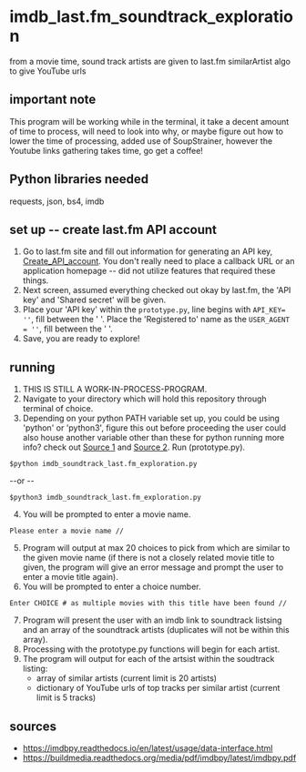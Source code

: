 # imdb_last.fm_soundtrack_exploration
from a movie time, sound track artists are given to last.fm similarArtist algo to give YouTube urls

## important note
This program will be working while in the terminal, it take a decent amount of time to process, will need to look into why, or maybe figure out how to lower the time of processing, added use of SoupStrainer, however the Youtube links gathering takes time, go get a coffee!

## Python libraries needed
requests, json, bs4, imdb

## set up -- create last.fm API account
1. Go to last.fm site and fill out information for generating an API key, [Create_API_account](https://www.last.fm/api/account/create). You don't really need to place a callback URL or an application homepage -- did not utilize features that required these things.
2. Next screen, assumed everything checked out okay by last.fm, the 'API key' and 'Shared secret' will be given.
3. Place your 'API key' within the ```prototype.py```, line begins with ``API_KEY= ''``, fill between the ' '. Place the 'Registered to' name as the ``USER_AGENT = ''``, fill between the ' '. 
4. Save, you are ready to explore!

## running
1. THIS IS STILL A WORK-IN-PROCESS-PROGRAM.
2. Navigate to your directory which will hold this repository through terminal of choice.
3. Depending on your python PATH variable set up, you could be using 'python' or 'python3', figure this out before proceeding the user could also house another variable other than these for python running more info? check out [Source 1](http://net-informations.com/python/intro/path.html) and [Source 2](https://geek-university.com/python/add-python-to-the-windows-path/). Run (prototype.py).
```  
$python imdb_soundtrack_last.fm_exploration.py
```  
--or --
```  
$python3 imdb_soundtrack_last.fm_exploration.py
```
4. You will be prompted to enter a movie name.
```
Please enter a movie name //
```
5. Program will output at max 20 choices to pick from which are similar to the given movie name (if there is not a closely related movie title to given, the program will give an error message and prompt the user to enter a movie title again).
6. You will be prompted to enter a choice number.
```
Enter CHOICE # as multiple movies with this title have been found //
```
7. Program will present the user with an imdb link to soundtrack listsing and an array of the soundtrack artists (duplicates will not be within this array).
8. Processing with the prototype.py functions will begin for each artist.
9. The program will output for each of the artsist within the soudtrack listing:
    - array of similar artists (current limit is 20 artists)
    - dictionary of YouTube urls of top tracks per similar artist (current limit is 5 tracks)

## sources
- https://imdbpy.readthedocs.io/en/latest/usage/data-interface.html
- https://buildmedia.readthedocs.org/media/pdf/imdbpy/latest/imdbpy.pdf
